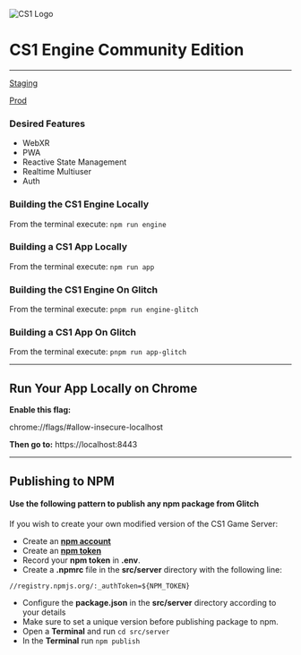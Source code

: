 ![CS1 Logo](https://cdn.glitch.com/ea426344-f1a7-4a2b-8557-b641408c03a1%2FCS1_logo_64.png?v=1589664754866)
# CS1 Engine Community Edition
---

<a href="https://cs1ce.glitch.me/staging/index.html" rel="noreferrer noopener">Staging</a>

<a href="https://cs1ce.glitch.me/index.html" rel="noreferrer noopener">Prod</a>

### Desired Features

- WebXR
- PWA
- Reactive State Management
- Realtime Multiuser
- Auth

### Building the CS1 Engine Locally

From the terminal execute: `npm run engine`

### Building a CS1 App Locally

From the terminal execute: `npm run app`

### Building the CS1 Engine On Glitch

From the terminal execute: `pnpm run engine-glitch`

### Building a CS1 App On Glitch

From the terminal execute: `pnpm run app-glitch`
___

## Run Your App Locally on Chrome

**Enable this flag:**

chrome://flags/#allow-insecure-localhost

**Then go to:**
https://localhost:8443

___


## Publishing to NPM

#### Use the following pattern to publish any npm package from Glitch


If you wish to create your own modified version of the CS1 Game Server:
- Create an <a href="https://www.npmjs.com/" rel="noopener noreferrer ">**npm account**</a>
- Create an <a href="https://docs.npmjs.com/creating-and-viewing-authentication-tokens" rel="noopener noreferrer ">**npm token**</a>
- Record your **npm token** in **.env**.
- Create a **.npmrc** file in the **src/server** directory with the following line:
```
//registry.npmjs.org/:_authToken=${NPM_TOKEN}
```
- Configure the **package.json** in the **src/server** directory according to your details
- Make sure to set a unique version before publishing package to npm.
- Open a **Terminal** and run ```cd src/server```
- In the **Terminal** run ```npm publish```
